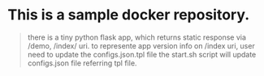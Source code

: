 # This is a sample docker repository. 
 > there is a tiny python flask app, which returns static response via /demo, /index/ uri. 
 > to represente app version info on /index uri, user need to update the configs.json.tpl file
 > the start.sh script will update configs.json file referring tpl file. 
